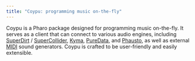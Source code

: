 ```yaml
---
title: "Coypu: programming music on-the-fly"
---
```

Coypu is a Pharo package designed for programming music on-the-fly. It serves as a client that can connect to various audio engines, including [SuperDirt](https://github.com/musikinformatik/SuperDirt) / [SuperCollider](https://supercollider.github.io/), [Kyma](https://kyma.symbolicsound.com/), 
[PureData](https://puredata.info/), and [Phausto](https://github.com/lucretiomsp/phausto), as well as external [MIDI](https://midi.org/) sound generators. Coypu is crafted to be user-friendly and easily extensible.
